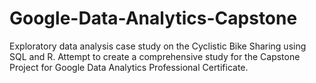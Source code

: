 # Google-Data-Analytics-Capstone
Exploratory data analysis case study on the Cyclistic Bike Sharing using SQL and R. Attempt to create a comprehensive study for the Capstone Project for Google Data Analytics Professional Certificate.
